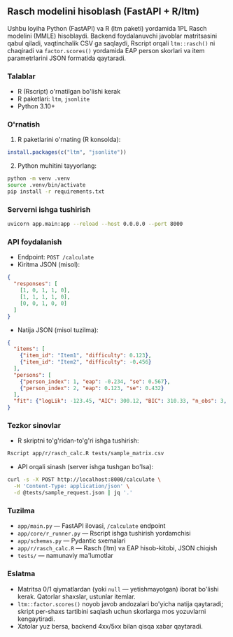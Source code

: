 ## Rasch modelini hisoblash (FastAPI + R/ltm)

Ushbu loyiha Python (FastAPI) va R (ltm paketi) yordamida 1PL Rasch modelini (MMLE) hisoblaydi. Backend foydalanuvchi javoblar matritsasini qabul qiladi, vaqtinchalik CSV ga saqlaydi, Rscript orqali `ltm::rasch()` ni chaqiradi va `factor.scores()` yordamida EAP person skorlari va item parametrlarini JSON formatida qaytaradi.

### Talablar
- R (Rscript) o'rnatilgan bo'lishi kerak
- R paketlari: `ltm`, `jsonlite`
- Python 3.10+

### O'rnatish
1) R paketlarini o'rnating (R konsolda):
```r
install.packages(c("ltm", "jsonlite"))
```

2) Python muhitini tayyorlang:
```bash
python -m venv .venv
source .venv/bin/activate
pip install -r requirements.txt
```

### Serverni ishga tushirish
```bash
uvicorn app.main:app --reload --host 0.0.0.0 --port 8000
```

### API foydalanish
- Endpoint: `POST /calculate`
- Kiritma JSON (misol):
```json
{
  "responses": [
    [1, 0, 1, 1, 0],
    [1, 1, 1, 1, 0],
    [0, 0, 1, 0, 0]
  ]
}
```
- Natija JSON (misol tuzilma):
```json
{
  "items": [
    {"item_id": "Item1", "difficulty": 0.123},
    {"item_id": "Item2", "difficulty": -0.456}
  ],
  "persons": [
    {"person_index": 1, "eap": -0.234, "se": 0.567},
    {"person_index": 2, "eap": 0.123, "se": 0.432}
  ],
  "fit": {"logLik": -123.45, "AIC": 300.12, "BIC": 310.33, "n_obs": 3, "n_items": 5}
}
```

### Tezkor sinovlar
- R skriptni to'g'ridan-to'g'ri ishga tushirish:
```bash
Rscript app/r/rasch_calc.R tests/sample_matrix.csv
```

- API orqali sinash (server ishga tushgan bo'lsa):
```bash
curl -s -X POST http://localhost:8000/calculate \
  -H 'Content-Type: application/json' \
  -d @tests/sample_request.json | jq '.'
```

### Tuzilma
- `app/main.py` — FastAPI ilovasi, `/calculate` endpoint
- `app/core/r_runner.py` — Rscript ishga tushirish yordamchisi
- `app/schemas.py` — Pydantic sxemalari
- `app/r/rasch_calc.R` — Rasch (ltm) va EAP hisob-kitobi, JSON chiqish
- `tests/` — namunaviy ma'lumotlar

### Eslatma
- Matritsa 0/1 qiymatlardan (yoki `null` — yetishmayotgan) iborat bo'lishi kerak. Qatorlar shaxslar, ustunlar itemlar.
- `ltm::factor.scores()` noyob javob andozalari bo'yicha natija qaytaradi; skript per-shaxs tartibini saqlash uchun skorlarga mos yozuvlarni kengaytiradi.
- Xatolar yuz bersa, backend 4xx/5xx bilan qisqa xabar qaytaradi.
